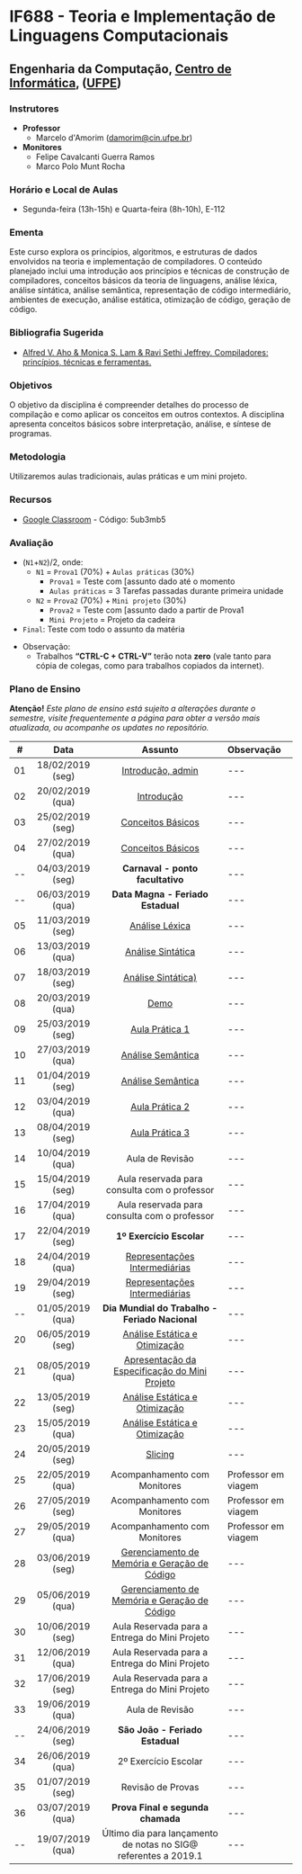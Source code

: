 # IF688 - Teoria e Implementação de Linguagens Computacionais

## Engenharia da Computação, [Centro de Informática](http://www.cin.ufpe.br), ([UFPE](http://www.ufpe.br))

### Instrutores

* **Professor** 
  * Marcelo d'Amorim  (damorim@cin.ufpe.br)
* **Monitores** 
  * Felipe Cavalcanti Guerra Ramos
  * Marco Polo Munt Rocha 
  
### Horário e Local de Aulas
* Segunda-feira (13h-15h) e Quarta-feira (8h-10h), E-112

### Ementa

Este curso explora os princípios, algoritmos, e estruturas de dados envolvidos na teoria e implementação de compiladores. 
O conteúdo planejado inclui uma introdução aos princípios e técnicas de construção de compiladores, conceitos básicos da teoria de linguagens, análise léxica, análise sintática, análise semântica, representação de código intermediário, ambientes de execução, análise estática, otimização de código, geração de código.

### Bibliografia Sugerida

- [Alfred V. Aho & Monica S. Lam &  Ravi Sethi Jeffrey. Compiladores: princípios, técnicas e ferramentas.](https://www.saraiva.com.br/compiladores-principios-tecnicas-e-ferramentas-1998960.html)


### Objetivos

O objetivo da disciplina é compreender detalhes do processo de compilação e como aplicar os conceitos em outros contextos.
A disciplina apresenta conceitos básicos sobre interpretação, análise, e síntese de programas. 

### Metodologia

Utilizaremos aulas tradicionais, aulas práticas e um mini projeto.

### Recursos

- [Google Classroom](http://classroom.google.com) - Código:  5ub3mb5

### Avaliação
* (`N1`+`N2`)/2, onde:
  * `N1` = `Prova1` (70%) + `Aulas práticas` (30%)
    * `Prova1` = Teste com [assunto dado até o momento
    * `Aulas práticas` = 3 Tarefas passadas durante primeira unidade
  * `N2` = `Prova2` (70%) + `Mini projeto` (30%)
    * `Prova2` = Teste com [assunto dado a partir de Prova1 
    * `Mini Projeto` = Projeto da cadeira
* `Final`: Teste com todo o assunto da matéria

- Observação:
  - Trabalhos **“CTRL-C + CTRL-V”** terão nota **zero** (vale tanto para cópia de colegas, como para trabalhos copiados da internet).

### Plano de Ensino

**Atenção!** 
*Este plano de ensino está sujeito a alterações durante o semestre, visite frequentemente a página para obter a versão mais atualizada, ou acompanhe os updates no repositório.*

| # | Data | Assunto | Observação |
|:---:|:----:|:----------------------:|:----------------------|
| 01 | 18/02/2019 (seg) | [Introdução, admin](/slides-aulas/intro.pptx) | --- |
| 02 | 20/02/2019 (qua) | [Introdução](/slides-aulas/intro.pptx) | --- |
| 03 | 25/02/2019 (seg) | [Conceitos Básicos](/slides-aulas/conceitos-basicos.pptx) | --- |
| 04 | 27/02/2019 (qua) | [Conceitos Básicos](/slides-aulas/conceitos-basicos.pptx) | --- |
| -- | 04/03/2019 (seg) | **Carnaval - ponto facultativo** | --- |
| -- | 06/03/2019 (qua) | **Data Magna - Feriado Estadual** | --- |
| 05 | 11/03/2019 (seg) | [Análise Léxica](/slides-aulas/analise-lexica.pptx) | --- |
| 06 | 13/03/2019 (qua) | [Análise Sintática](/slides-aulas/analise-sintatica.pptx)| --- |
| 07 | 18/03/2019 (seg) | [Análise Sintática)](/slides-aulas/analise-sintatica.pptx) | --- |
| 08 | 20/03/2019 (qua) | [Demo](/demos) | --- |
| 09 | 25/03/2019 (seg) | [Aula Prática 1]() | --- |
| 10 | 27/03/2019 (qua) | [Análise Semântica](/slides-aulas/analise-semantica.pptx) | --- |
| 11 | 01/04/2019 (seg) | [Análise Semântica](/slides-aulas/analise-semantica.pptx) | --- |
| 12 | 03/04/2019 (qua) | [Aula Prática 2](2018-09-26.md) | --- |
| 13 | 08/04/2019 (seg) | [Aula Prática 3](atividades/03-SimpleInterpreter) | --- |
| 14 | 10/04/2019 (qua) | Aula de Revisão | --- |
| 15 | 15/04/2019 (seg) | Aula reservada para consulta com o professor | --- |
| 16 | 17/04/2019 (qua) | Aula reservada para consulta com o professor| --- |
| 17 | 22/04/2019 (seg) | **1º Exercício Escolar** | --- |
| 18 | 24/04/2019 (qua) | [Representações Intermediárias](/slides-aulas/representacoes-intermediarias.pptx) | --- |
| 19 | 29/04/2019 (seg) | [Representações Intermediárias](/slides-aulas/representacoes-intermediarias.pptx) | --- |
| -- | 01/05/2019 (qua) | **Dia Mundial do Trabalho - Feriado Nacional** | --- |
| 20 | 06/05/2019 (seg) | [Análise Estática e Otimização]() | --- |
| 21 | 08/05/2019 (qua) | [Apresentação da Especificação do Mini Projeto]() | --- |
| 22 | 13/05/2019 (seg) | [Análise Estática e Otimização]() | --- |
| 23 | 15/05/2019 (qua) | [Análise Estática e Otimização]()| --- |
| 24 | 20/05/2019 (seg) | [Slicing]() | --- |
| 25 | 22/05/2019 (qua) | Acompanhamento com Monitores | Professor em viagem |
| 26 | 27/05/2019 (seg) | Acompanhamento com Monitores | Professor em viagem |
| 27 | 29/05/2019 (qua) | Acompanhamento com Monitores | Professor em viagem |
| 28 | 03/06/2019 (seg) | [Gerenciamento de Memória e Geração de Código](/slides-aulas/ambiente-exec-e-geracao-codigo.pptx) | --- |
| 29 | 05/06/2019 (qua) | [Gerenciamento de Memória e Geração de Código](/slides-aulas/ambiente-exec-e-geracao-codigo.pptx) | --- |
| 30 | 10/06/2019 (seg) | Aula Reservada para a Entrega do Mini Projeto | --- |
| 31 | 12/06/2019 (qua) | Aula Reservada para a Entrega do Mini Projeto | --- |
| 32 | 17/06/2019 (seg) | Aula Reservada para a Entrega do Mini Projeto | --- |
| 33 | 19/06/2019 (qua) | Aula de Revisão | --- |
| -- | 24/06/2019 (seg) | **São João - Feriado Estadual**| --- |
| 34 | 26/06/2019 (qua) | 2º Exercício Escolar | --- |
| 35 | 01/07/2019 (seg) |Revisão de Provas | --- |
| 36 | 03/07/2019 (qua) | **Prova Final e segunda chamada**  | --- |
| -- | 19/07/2019 (qua) | Último dia para lançamento de notas no SIG@ referentes a 2019.1| ---|

